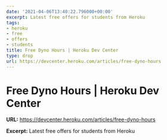 ```yaml
---
date: '2021-04-06T13:40:22.796000+00:00'
excerpt: Latest free offers for students from Heroku
tags:
- heroku
- free
- offers
- students
title: Free Dyno Hours | Heroku Dev Center
type: drop
url: https://devcenter.heroku.com/articles/free-dyno-hours
---
```


# Free Dyno Hours | Heroku Dev Center

**URL:** https://devcenter.heroku.com/articles/free-dyno-hours

**Excerpt:** Latest free offers for students from Heroku
